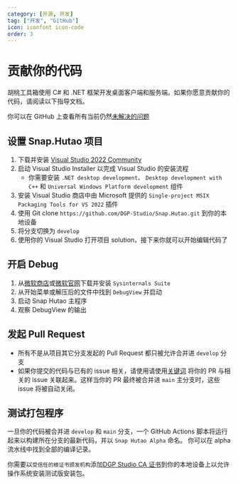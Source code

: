 ```yaml
---
category: [开源, 开发]
tag: ["开发", "GitHub"]
icon: iconfont icon-code
order: 3
---
```


# 贡献你的代码

胡桃工具箱使用 C# 和 .NET 框架开发桌面客户端和服务端。如果你愿意贡献你的代码，请阅读以下指导文档。

你可以在 GitHub 上查看所有当前仍然[未解决的问题](https://github.com/DGP-Studio/Snap.Hutao/issues?q=is%3Aissue+is%3Aopen+-label%3A%E5%B7%B2%E4%BF%AE%E5%A4%8D+)

## <HopeIcon icon="iconfont icon-visual-studio" size="1.5rem" color="rgb(193,142,241)" /> 设置 Snap.Hutao 项目

1. 下载并安装 [Visual Studio 2022 Community](https://visualstudio.microsoft.com/downloads/)
2. 启动 Visual Studio Installer 以完成 Visual Studio 的安装流程
   - 你需要安装 `.NET desktop development`、 `Desktop development with C++` 和 `Universal Windows Platform development` 组件
3. 安装 Visual Studio 商店中由 Microsoft 提供的 `Single-project MSIX Packaging Tools for VS 2022` 插件
4. 使用 Git clone `https://github.com/DGP-Studio/Snap.Hutao.git` 到你的本地设备
5. 将分支切换为 `develop`
6. 使用你的 Visual Studio 打开项目 solution，接下来你就可以开始编辑代码了

## <HopeIcon icon="iconfont icon-debug" size="1.5rem" color="rgb(73,156,84)" /> 开启 Debug

1. 从[微软商店](https://www.microsoft.com/store/productid/9P7KNL5RWT25)或[微软官网](https://learn.microsoft.com/zh-cn/sysinternals/downloads/sysinternals-suite)下载并安装 `Sysinternals Suite`
2. 从开始菜单或解压后的文件中找到 `DebugView` 并启动
3. 启动 Snap Hutao 主程序
4. 观察 DebugView 的输出

## <HopeIcon icon="iconfont icon-pull-request" size="1.5rem" color="rgb(130,80,223)"/> 发起 Pull Request

- 所有不是从项目其它分支发起的 Pull Request 都只被允许合并进 `develop` 分支
- 如果你提交的代码与已有的 issue 相关，请使用请使用[关键词](https://docs.github.com/en/get-started/writing-on-github/working-with-advanced-formatting/using-keywords-in-issues-and-pull-requests)
  将你的 PR 与相关的 issue 关联起来。这样当你的 PR 最终被合并进 `main` 主分支时，这些 issue 将被自动关闭。

## <HopeIcon icon="iconfont icon-build-package" size="1.5rem" color="rgb(254,189,105)" /> 测试打包程序

一旦你的代码被合并进 `develop` 和 `main` 分支，一个 GitHub Actions 脚本将运行起来以构建所在分支的最新代码，并以 `Snap Hutao Alpha` 命名。
你可以在 alpha 流水线中找到全部的编译记录。

你需要以`受信任的根证书颁发机构`添加[DGP Studio CA 证书](https://github.com/DGP-Automation/Hutao-Auto-Release/releases/download/certificate-ca/DGP_Studio_CA.crt)到你的本地设备上以允许操作系统安装测试版安装包。
